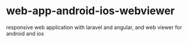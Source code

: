 # web-app-android-ios-webviewer
responsive web application with laravel and angular, and web viewer for android and ios
